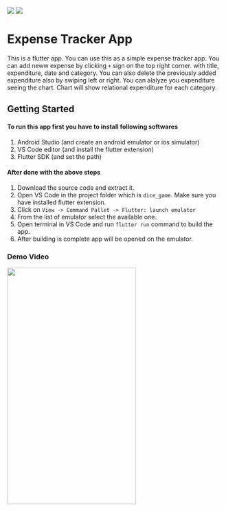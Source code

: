 <p>
    <img src="https://img.shields.io/badge/flutter-3.10.2-blue">
    <img src="https://img.shields.io/badge/dart-3.0.2-orange">
</p>

# Expense Tracker App

This is a flutter app. You can use this as a simple expense tracker app. You can add neww expense by clicking `+` sign on the top right corner. with title, expenditure, date and category. You can also delete the previously added expenditure also by swiping left or right. You can alalyze you expenditure seeing the chart. Chart will show relational expenditure for each category.

## Getting Started

#### To run this app first you have to install following softwares

1. Android Studio (and create an android emulator or ios simulator)
2. VS Code editor (and install the flutter extension)
3. Flutter SDK (and set the path)

#### After done with the above steps

1. Download the source code and extract it.
2. Open VS Code in the project folder which is `dice_game`. Make sure you have installed flutter extension.
3. Click on `View -> Command Pallet -> Flutter: launch emulator`
4. From the list of emulator select the available one.
5. Open terminal in VS Code and run `flutter run` command to build the app.
6. After building is complete app will be opened on the emulator.

### Demo Video

<img src="./assets/demo.mp4" width="300" height="550"/>
